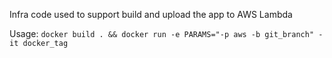 Infra code used to support build and upload the app to AWS Lambda

Usage: `docker build . && docker run -e PARAMS="-p aws -b git_branch" -it docker_tag`
